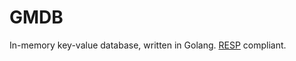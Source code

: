 # GMDB

In-memory key-value database, written in Golang. [RESP](https://redis.io/docs/latest/develop/reference/protocol-spec/) compliant.

